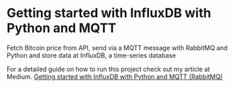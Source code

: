 Getting started with InfluxDB with Python and MQTT
==================================================

Fetch Bitcoin price from API, send via a MQTT message with RabbitMQ and Python and store data at InfluxDB, a time-series database

For a detailed guide on how to run this project check out my article at Medium. [Getting started with InfluxDB with Python and MQTT (RabbitMQ)](https://medium.com/@karadalex/getting-started-with-influxdb-with-python-and-mqtt-rabbitmq-e952d67b2963)
